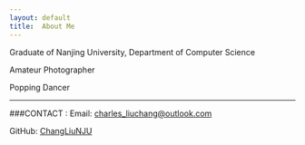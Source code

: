 ```yaml
---
layout: default
title: 	About Me
---
```



Graduate of Nanjing University, Department of Computer Science

Amateur Photographer

Popping Dancer

---

###CONTACT :
Email:  [charles_liuchang@outlook.com](mailto:charles_liuchang@outlook.com)

GitHub: [ChangLiuNJU](https://github.com/ChangLiuNJU)
